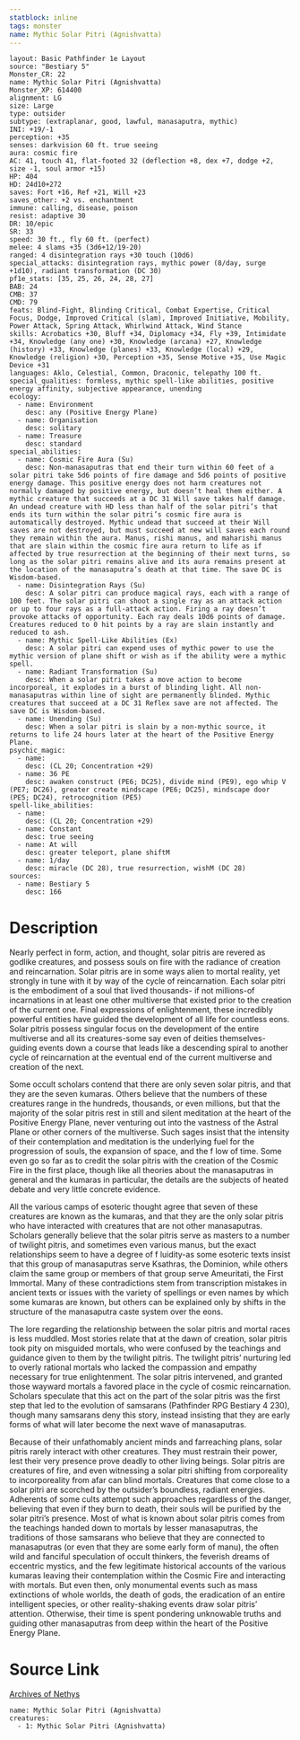 ```yaml
---
statblock: inline
tags: monster
name: Mythic Solar Pitri (Agnishvatta)
---
```

```statblock
layout: Basic Pathfinder 1e Layout
source: "Bestiary 5"
Monster_CR: 22
name: Mythic Solar Pitri (Agnishvatta)
Monster_XP: 614400
alignment: LG
size: Large
type: outsider
subtype: (extraplanar, good, lawful, manasaputra, mythic)
INI: +19/-1
perception: +35
senses: darkvision 60 ft. true seeing
aura: cosmic fire
AC: 41, touch 41, flat-footed 32 (deflection +8, dex +7, dodge +2, size -1, soul armor +15)
HP: 404
HD: 24d10+272
saves: Fort +16, Ref +21, Will +23
saves_other: +2 vs. enchantment
immune: calling, disease, poison
resist: adaptive 30
DR: 10/epic
SR: 33
speed: 30 ft., fly 60 ft. (perfect)
melee: 4 slams +35 (3d6+12/19-20)
ranged: 4 disintegration rays +30 touch (10d6)
special_attacks: disintegration rays, mythic power (8/day, surge +1d10), radiant transformation (DC 30)
pf1e_stats: [35, 25, 26, 24, 28, 27]
BAB: 24
CMB: 37
CMD: 79
feats: Blind-Fight, Blinding Critical, Combat Expertise, Critical Focus, Dodge, Improved Critical (slam), Improved Initiative, Mobility, Power Attack, Spring Attack, Whirlwind Attack, Wind Stance
skills: Acrobatics +30, Bluff +34, Diplomacy +34, Fly +39, Intimidate +34, Knowledge (any one) +30, Knowledge (arcana) +27, Knowledge (history) +33, Knowledge (planes) +33, Knowledge (local) +29, Knowledge (religion) +30, Perception +35, Sense Motive +35, Use Magic Device +31
languages: Aklo, Celestial, Common, Draconic, telepathy 100 ft.
special_qualities: formless, mythic spell-like abilities, positive energy affinity, subjective appearance, unending
ecology:
  - name: Environment
    desc: any (Positive Energy Plane)
  - name: Organisation
    desc: solitary
  - name: Treasure
    desc: standard
special_abilities:
  - name: Cosmic Fire Aura (Su)
    desc: Non-manasaputras that end their turn within 60 feet of a solar pitri take 5d6 points of fire damage and 5d6 points of positive energy damage. This positive energy does not harm creatures not normally damaged by positive energy, but doesn’t heal them either. A mythic creature that succeeds at a DC 31 Will save takes half damage. An undead creature with HD less than half of the solar pitri’s that ends its turn within the solar pitri’s cosmic fire aura is automatically destroyed. Mythic undead that succeed at their Will saves are not destroyed, but must succeed at new will saves each round they remain within the aura. Manus, rishi manus, and maharishi manus that are slain within the cosmic fire aura return to life as if affected by true resurrection at the beginning of their next turns, so long as the solar pitri remains alive and its aura remains present at the location of the manasaputra’s death at that time. The save DC is Wisdom-based.
  - name: Disintegration Rays (Su)
    desc: A solar pitri can produce magical rays, each with a range of 100 feet. The solar pitri can shoot a single ray as an attack action or up to four rays as a full-attack action. Firing a ray doesn’t provoke attacks of opportunity. Each ray deals 10d6 points of damage. Creatures reduced to 0 hit points by a ray are slain instantly and reduced to ash.
  - name: Mythic Spell-Like Abilities (Ex)
    desc: A solar pitri can expend uses of mythic power to use the mythic version of plane shift or wish as if the ability were a mythic spell.
  - name: Radiant Transformation (Su)
    desc: When a solar pitri takes a move action to become incorporeal, it explodes in a burst of blinding light. All non-manasaputras within line of sight are permanently blinded. Mythic creatures that succeed at a DC 31 Reflex save are not affected. The save DC is Wisdom-based.
  - name: Unending (Su)
    desc: When a solar pitri is slain by a non-mythic source, it returns to life 24 hours later at the heart of the Positive Energy Plane.
psychic_magic:
  - name:
    desc: (CL 20; Concentration +29)
  - name: 36 PE
    desc: awaken construct (PE6; DC25), divide mind (PE9), ego whip V (PE7; DC26), greater create mindscape (PE6; DC25), mindscape door (PE5; DC24), retrocognition (PE5)
spell-like_abilities:
  - name:
    desc: (CL 20; Concentration +29)
  - name: Constant
    desc: true seeing
  - name: At will
    desc: greater teleport, plane shiftM
  - name: 1/day
    desc: miracle (DC 28), true resurrection, wishM (DC 28)
sources:
  - name: Bestiary 5
    desc: 166
```
# Description
Nearly perfect in form, action, and thought, solar pitris are revered as godlike creatures, and possess souls on fire with the radiance of creation and reincarnation. Solar pitris are in some ways alien to mortal reality, yet strongly in tune with it by way of the cycle of reincarnation. Each solar pitri is the embodiment of a soul that lived thousands- if not millions-of incarnations in at least one other multiverse that existed prior to the creation of the current one. Final expressions of enlightenment, these incredibly powerful entities have guided the development of all life for countless eons. Solar pitris possess singular focus on the development of the entire multiverse and all its creatures-some say even of deities themselves-guiding events down a course that leads like a descending spiral to another cycle of reincarnation at the eventual end of the current multiverse and creation of the next.

 Some occult scholars contend that there are only seven solar pitris, and that they are the seven kumaras. Others believe that the numbers of these creatures range in the hundreds, thousands, or even millions, but that the majority of the solar pitris rest in still and silent meditation at the heart of the Positive Energy Plane, never venturing out into the vastness of the Astral Plane or other corners of the multiverse. Such sages insist that the intensity of their contemplation and meditation is the underlying fuel for the progression of souls, the expansion of space, and the f low of time. Some even go so far as to credit the solar pitris with the creation of the Cosmic Fire in the first place, though like all theories about the manasaputras in general and the kumaras in particular, the details are the subjects of heated debate and very little concrete evidence.

 All the various camps of esoteric thought agree that seven of these creatures are known as the kumaras, and that they are the only solar pitris who have interacted with creatures that are not other manasaputras. Scholars generally believe that the solar pitris serve as masters to a number of twilight pitris, and sometimes even various manus, but the exact relationships seem to have a degree of f luidity-as some esoteric texts insist that this group of manasaputras serve Ksathras, the Dominion, while others claim the same group or members of that group serve Ameuritati, the First Immortal. Many of these contradictions stem from transcription mistakes in ancient texts or issues with the variety of spellings or even names by which some kumaras are known, but others can be explained only by shifts in the structure of the manasaputra caste system over the eons.

 The lore regarding the relationship between the solar pitris and mortal races is less muddled. Most stories relate that at the dawn of creation, solar pitris took pity on misguided mortals, who were confused by the teachings and guidance given to them by the twilight pitris. The twilight pitris’ nurturing led to overly rational mortals who lacked the compassion and empathy necessary for true enlightenment. The solar pitris intervened, and granted those wayward mortals a favored place in the cycle of cosmic reincarnation. Scholars speculate that this act on the part of the solar pitris was the first step that led to the evolution of samsarans (Pathfinder RPG Bestiary 4 230), though many samsarans deny this story, instead insisting that they are early forms of what will later become the next wave of manasaputras.

 Because of their unfathomably ancient minds and farreaching plans, solar pitris rarely interact with other creatures. They must restrain their power, lest their very presence prove deadly to other living beings. Solar pitris are creatures of fire, and even witnessing a solar pitri shifting from corporeality to incorporeality from afar can blind mortals. Creatures that come close to a solar pitri are scorched by the outsider’s boundless, radiant energies. Adherents of some cults attempt such approaches regardless of the danger, believing that even if they burn to death, their souls will be purified by the solar pitri’s presence. Most of what is known about solar pitris comes from the teachings handed down to mortals by lesser manasaputras, the traditions of those samsarans who believe that they are connected to manasaputras (or even that they are some early form of manu), the often wild and fanciful speculation of occult thinkers, the feverish dreams of eccentric mystics, and the few legitimate historical accounts of the various kumaras leaving their contemplation within the Cosmic Fire and interacting with mortals. But even then, only monumental events such as mass extinctions of whole worlds, the death of gods, the eradication of an entire intelligent species, or other reality-shaking events draw solar pitris’ attention. Otherwise, their time is spent pondering unknowable truths and guiding other manasaputras from deep within the heart of the Positive Energy Plane.
# Source Link
[Archives of Nethys](https://aonprd.com/MythicMonsterDisplay.aspx?ItemName=Solar%20Pitri%20(Agnishvatta))
```encounter-table
name: Mythic Solar Pitri (Agnishvatta)
creatures:
  - 1: Mythic Solar Pitri (Agnishvatta)
```
